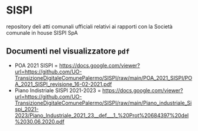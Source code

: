 # SISPI
repository deli atti comunali ufficiali relativi ai rapporti con la Società comunale in house SISPI SpA

## Documenti nel visualizzatore `pdf`
- POA 2021 SISPI = https://docs.google.com/viewer?url=https://github.com/UO-TransizioneDigitaleComunePalermo/SISPI/raw/main/POA_2021_SISPI/POA_2021_SISPI_revisione_16-02-2021.pdf
- Piano Indistriale SISPI 2021-2023 = https://docs.google.com/viewer?url=https://github.com/UO-TransizioneDigitaleComunePalermo/SISPI/raw/main/Piano_industriale_Sispi_2021-2023/Piano_Industriale_2021_23__def___1_%20Prot%20684397%20del%2030.06.2020.pdf
